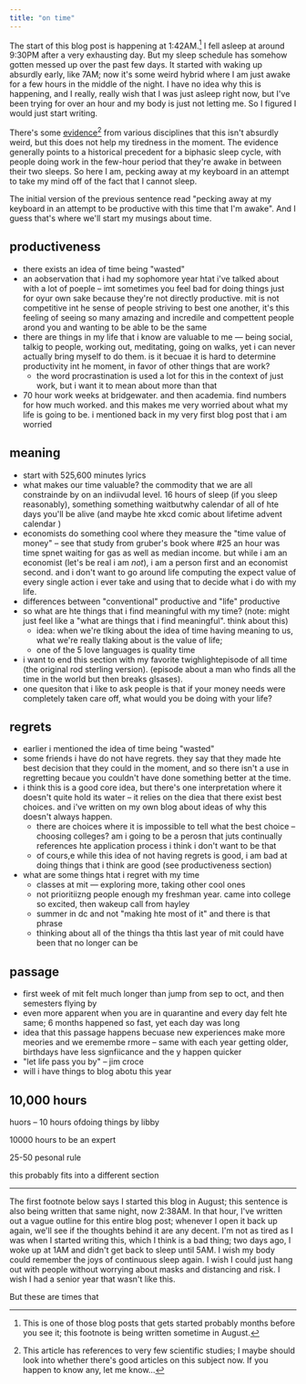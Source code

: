 ```yaml
---
title: "on time"
---
```


The start of this blog post is happening at 1:42AM.[^1]  I fell asleep at around 9:30PM after a very exhausting day. But my sleep schedule has somehow gotten messed up over the past few days. It started with waking up absurdly early, like 7AM; now it's some weird hybrid where I am just awake for a few hours in the middle of the night. I have no idea why this is happening, and I really, really wish that I was just asleep right now, but I've been trying for over an hour and my body is just not letting me. So I figured I would just start writing. 

There's some [evidence](https://www.sciencealert.com/humans-used-to-sleep-in-two-shifts-maybe-we-should-again)[^2] from various disciplines that this isn't absurdly weird, but this does not help my tiredness in the moment. The evidence generally points to a historical precedent for a biphasic sleep cycle, with people doing work in the few-hour period that they're awake in between their two sleeps. So here I am, pecking away at my keyboard in an attempt to take my mind off of the fact that I cannot sleep.

The initial version of the previous sentence read "pecking away at my keyboard in an attempt to be productive with this time that I'm awake". And I guess that's where we'll start my musings about time.

## productiveness

* there exists an idea of time being "wasted"
* an aobservation that i had my sophomore year htat i've talked about with a lot of poeple – imt sometimes you feel bad for doing things just for oyur own sake because they're not directly productive. mit is not competitive int he sense of people striving to best one another, it's this feeling of seeing so many amazing and incredile and compettent people arond you and wanting to be able to be the same
* there are things in my life that i know are valuable to me — being social, talkig to people, working out, meditating, going on walks, yet i can never actually bring myself to do them. is it becuae it is hard to determine productivity int he moment, in favor of other things that are work?
  * the word procrastination is used a lot for this in the context of just work, but i want it to mean about more than that
* 70 hour work weeks at bridgewater. and then academia. find numbers for how much worked. and this makes me very worried about what my life is going to be. i mentioned back in my very first blog post that i am worried

## meaning

* start with 525,600 minutes lyrics
* what makes our time valuable? the commodity that we are all constrainde by on an indiivudal level. 16 hours of sleep (if you sleep reasonably), something something waitbutwhy calendar of all of hte days you'll be alive (and maybe hte xkcd comic about lifetime advent calendar )
* economists do something cool where they measure the "time value of money" – see that study from gruber's book where #25 an hour was time spnet waiting for gas as well as median income. but while i am an economist (let's be real i am *not*), i am a person first and an economist second. and i don't want to go around life computing the expect value of every single action i ever take and using that to decide what i do with my life.
* differences between "conventional" productive and "life" productive
* so what are hte things that i find meaningful with my time? (note:  might just feel like a "what are things that i find meaningful". think about this)
  * idea: when we're tlking about the idea of time having meaning to us, what we're really tlaking about is the value of life; 
  * one of the 5 love languages is quality time
* i want to end this section with my favorite twighlightepisode of all time (the original rod sterling version). (episode about a man who finds all the time in the world but then breaks glsases). 
* one quesiton that i like to ask people is that if your money needs were completely taken care off, what would you be doing with your life?

## regrets

* earlier i mentioned the idea of time being "wasted"
* some friends i have do not have regrets. they say that they made hte best decision that they could in the moment, and so there isn't a use in regretting becaue you couldn't have done something better at the time.
* i think this is a good core idea, but there's one interpretation where it doesn't quite hold its water – it relies on the diea that there exist best choices. and i've written on my own blog about ideas of why this doesn't always happen.
  * there are choices where it is impossible to tell what the best choice – choosing colleges? am i going to be a perosn that juts continually references hte application process i think i don't want to be that
  * of cours,e while this idea of not having regrets is good, i am bad at doing things that i think are good (see productiveness section)
* what are some things htat i regret with my time
  * classes at mit — exploring more, taking other cool ones
  * not prioritiizng people enough my freshman year. came into college so excited, then wakeup call from hayley 
  * summer in dc and not "making hte most of it" and there is that phrase 
  * thinking about all of the things tha thtis last year of mit could have been that no longer can be

## passage

* first week of mit felt much longer than jump from sep to oct, and then semesters flying by
* even more apparent when you are in quarantine and every day felt hte same; 6 months happened so fast, yet each day was long
* idea that this passage happens becuase new experiences make more meories and we eremembe rmore – same with each year getting older, birthdays have less signfiicance and the y happen quicker
* "let life pass you by" – jim croce
* will i have things to blog abotu this year

## 10,000 hours

huors – 10 hours ofdoing things by libby

10000 hours to be an expert

25-50 pesonal rule

this probably fits into a different section

---

The first footnote below says I started this blog in August; this sentence is also being written that same night, now 2:38AM. In that hour, I've written out a vague outline for this entire blog post; whenever I open it back up again, we'll see if the thoughts behind it are any decent. I'm not as tired as I was when I started writing this, which I think is a bad thing; two days ago, I woke up at 1AM and didn't get back to sleep until 5AM. I wish my body could remember the joys of continuous sleep again. I wish I could just hang out with people without worrying about masks and distancing and risk. I wish I had a senior year that wasn't like this.

But these are times that 

[^1]: This is one of those blog posts that gets started probably months before you see it; this footnote is being written sometime in August. 
[^2]: This article has references to very few scientific studies; I maybe should look into whether there's good articles on this subject now. If you happen to know any, let me know… 


